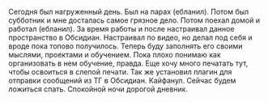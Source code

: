 Сегодня был нагруженный день. Был на парах (ебланил). Потом был субботник и мне досталась самое грязное дело. Потом поехал домой и работал (ебланил). 
За время работы и после настраивал данное пространство в Обсидиан. Настраивал по видео, но делал под себя и вроде пока топово получилось. 
Теперь буду заполнять его своими мыслями, проектами и обучением. Пока плохо понимаю как организовать в нем обучение, правда. Еще хочу много печатать тут, чтобы освоиться в слепой печати. 
Так же установил плагин для отправки сообщений из ТГ в Обсидиан. Кайфанул. 
Сейчас будем ложиться спать. Спокойной ночи дорогой дневник.